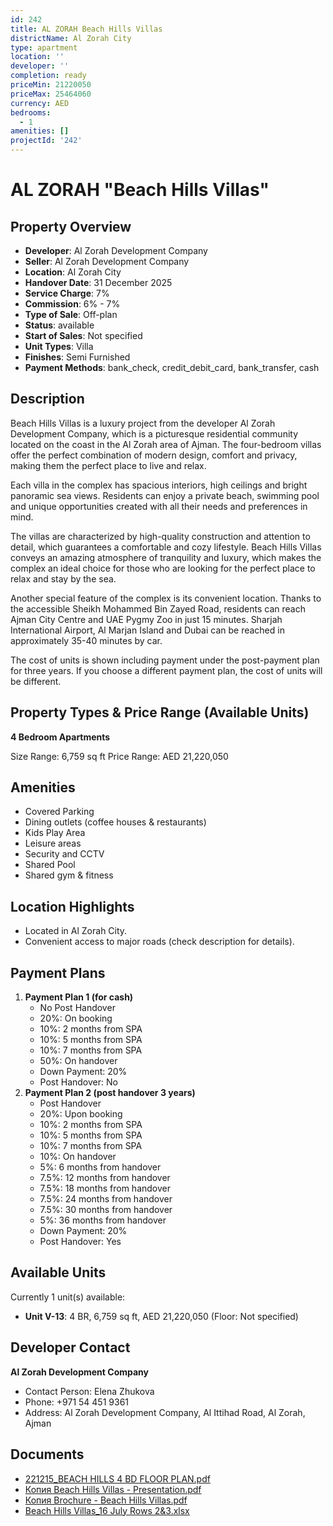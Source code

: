 ```yaml
---
id: 242
title: AL ZORAH Beach Hills Villas
districtName: Al Zorah City
type: apartment
location: ''
developer: ''
completion: ready
priceMin: 21220050
priceMax: 25464060
currency: AED
bedrooms:
  - 1
amenities: []
projectId: '242'
---
```


# AL ZORAH "Beach Hills Villas"

## Property Overview
- **Developer**: Al Zorah Development Company
- **Seller**: Al Zorah Development Company
- **Location**: Al Zorah City
- **Handover Date**: 31 December 2025
- **Service Charge**: 7%
- **Commission**: 6% - 7%
- **Type of Sale**: Off-plan
- **Status**: available
- **Start of Sales**: Not specified
- **Unit Types**: Villa
- **Finishes**: Semi Furnished
- **Payment Methods**: bank_check, credit_debit_card, bank_transfer, cash

## Description
Beach Hills Villas is a luxury project from the developer Al Zorah Development Company, which is a picturesque residential community located on the coast in the Al Zorah area of Ajman. The four-bedroom villas offer the perfect combination of modern design, comfort and privacy, making them the perfect place to live and relax.

Each villa in the complex has spacious interiors, high ceilings and bright panoramic sea views. Residents can enjoy a private beach, swimming pool and unique opportunities created with all their needs and preferences in mind.

The villas are characterized by high-quality construction and attention to detail, which guarantees a comfortable and cozy lifestyle. Beach Hills Villas conveys an amazing atmosphere of tranquility and luxury, which makes the complex an ideal choice for those who are looking for the perfect place to relax and stay by the sea.

Another special feature of the complex is its convenient location. Thanks to the accessible Sheikh Mohammed Bin Zayed Road, residents can reach Ajman City Centre and UAE Pygmy Zoo in just 15 minutes. Sharjah International Airport, Al Marjan Island and Dubai can be reached in approximately 35-40 minutes by car.

The cost of units is shown including payment under the post-payment plan for three years. If you choose a different payment plan, the cost of units will be different.

## Property Types & Price Range (Available Units)
**4 Bedroom Apartments**

Size Range: 6,759 sq ft
Price Range: AED 21,220,050

## Amenities
- Covered Parking
- Dining outlets  (coffee houses & restaurants)
- Kids Play Area
- Leisure areas
- Security and CCTV
- Shared Pool
- Shared gym & fitness

## Location Highlights
- Located in Al Zorah City.
- Convenient access to major roads (check description for details).

## Payment Plans
1. **Payment Plan 1 (for cash)**
   - No Post Handover
   - 20%: On booking
   - 10%: 2 months from SPA
   - 10%: 5 months from SPA
   - 10%: 7 months from SPA
   - 50%: On handover
   - Down Payment: 20%
   - Post Handover: No
2. **Payment Plan 2 (post handover 3 years)**
   - Post Handover
   - 20%: Upon booking
   - 10%: 2 months from SPA
   - 10%: 5 months from SPA
   - 10%: 7 months from SPA
   - 10%: On handover
   - 5%: 6 months from handover
   - 7.5%: 12 months from handover
   - 7.5%: 18 months from handover
   - 7.5%: 24 months from handover
   - 7.5%: 30 months from handover
   - 5%: 36 months from handover
   - Down Payment: 20%
   - Post Handover: Yes

## Available Units
Currently 1 unit(s) available:
- **Unit V-13**: 4 BR, 6,759 sq ft, AED 21,220,050 (Floor: Not specified)

## Developer Contact
**Al Zorah Development Company**
- Contact Person: Elena Zhukova
- Phone: +971 54 451 9361
- Address: Al Zorah Development Company, Al Ittihad Road, Al Zorah, Ajman

## Documents
- [221215_BEACH HILLS 4 BD FLOOR PLAN.pdf](https://cdn.geniemap.net/2023/06/22/zhnGoZVhKze7IOfeDAVbjaBAugRz1H0AfJrXkdV5.pdf)
- [Копия Beach Hills Villas - Presentation.pdf](https://cdn.geniemap.net/2023/06/22/9WuEQ0jxKq2ztbyPoalJcUMCVXSZUe88BFNZzGCF.pdf)
- [Копия Brochure - Beach Hills Villas.pdf](https://cdn.geniemap.net/2023/06/22/MBWgoBaNNKbFhUzYOQKmpxCSQlkpTm2FN5lbpIsv.pdf)
- [Beach Hills Villas_16 July Rows 2&3.xlsx](https://cdn.geniemap.net/2023/07/17/qARoEhfkh3xb73QkQePM4IhLK5I2lFNAD7f9TTD2.xlsx)
